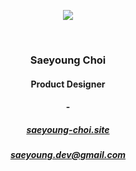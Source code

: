 <div align=center>

<a href="https://hits.seeyoufarm.com"><img src="https://hits.seeyoufarm.com/api/count/incr/badge.svg?url=https%3A%2F%2Fgithub.com%effysogood&count_bg=%23000000&title_bg=%23000000&icon=github.svg&icon_color=%23FFFFFF&title=Github&edge_flat=true"/></a>

<br/>

### Saeyoung Choi 

#### Product Designer

#### -

##### [saeyoung-choi.site](https://www.saeyoung-choi.site)

##### saeyoung.dev@gmail.com
